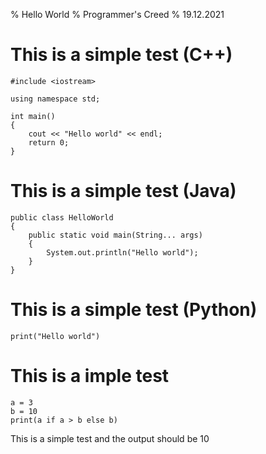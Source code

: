 % Hello World
% Programmer's Creed
% 19.12.2021

# This is a simple test (C++)
```
#include <iostream>

using namespace std;

int main()
{
    cout << "Hello world" << endl;
    return 0;
}
```

# This is a simple test (Java)
```
public class HelloWorld
{
    public static void main(String... args)
    {
        System.out.println("Hello world");
    }
}
```

# This is a simple test (Python)
```
print("Hello world")
```

# This is a imple test
```
a = 3
b = 10
print(a if a > b else b)
```
This is a simple test and the output should be 10
